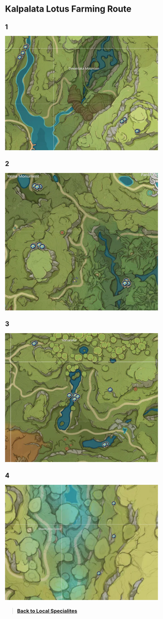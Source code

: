 # Kalpalata Lotus Farming Route

## 1

![kalpalata-route-1](./kalpalata-1.png)

## 2

![kalpalata-route-2](./kalpalata-2.png)

## 3

![kalpalata-route-3](./kalpalata-3.png)

## 4

![kalpalata-route-4](./kalpalata-4.png)

> ### [Back to Local Specialites](/Farming%20Routes/Sumeru/Local%20Specialities/readme.md)
